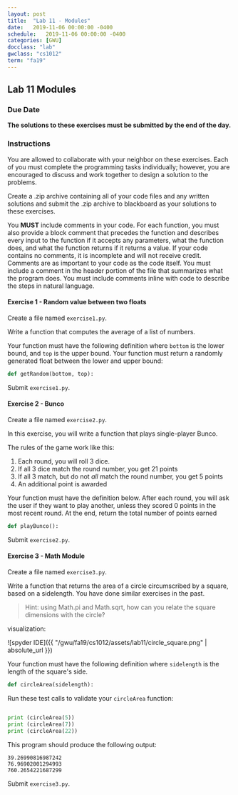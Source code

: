 ```yaml
---
layout: post
title:  "Lab 11 - Modules"
date:   2019-11-06 00:00:00 -0400
schedule:   2019-11-06 00:00:00 -0400
categories: [GWU]
docclass: "lab"
gwclass: "cs1012"
term: "fa19"
---
```

<head>
  <link href="/css/syntax.css" rel="stylesheet">
</head>

## Lab 11 Modules

### Due Date
**The solutions to these exercises must be submitted by the end of the day.**

### Instructions

You are allowed to collaborate with your neighbor on these exercises.  Each of you must complete the programming tasks individually; however, you are encouraged to discuss and work together to design a solution to the problems.

Create a .zip archive containing all of your code files and any written solutions and submit the .zip archive to blackboard as your solutions to these exercises.

You **MUST** include comments in your code.  For each function, you must also provide a block comment that precedes the function and describes every input to the function if it accepts any parameters, what the function does, and what the function returns if it returns a value.  If your code contains no comments, it is incomplete and will not receive credit.  Comments are as important to your code as the code itself.  You must include a comment in the header portion of the file that summarizes what the program does.  You must include comments inline with code to describe the steps in natural language.

#### Exercise 1 - Random value between two floats
Create a file named ```exercise1.py```.

Write a function that computes the average of a list of numbers.

Your function must have the following definition where ```bottom``` is the lower bound, and ```top``` is the upper bound. Your function must return a randomly generated float between the lower and upper bound:
```python
def getRandom(bottom, top):
```

Submit ```exercise1.py```.

#### Exercise 2 - Bunco
Create a file named ```exercise2.py```.

In this exercise, you will write a function that plays single-player Bunco.

The rules of the game work like this:
  1. Each round, you will roll 3 dice.
  2. If all 3 dice match the round number, you get 21 points
  3. If all 3 match, but do not *all* match the round number, you get 5 points
  4. An additional point is awarded

Your function must have the definition below. After each round, you will ask the user if they want to play another, unless they scored 0 points in the most recent round. At the end, return the total number of points earned

```python
def playBunco():
```

Submit ```exercise2.py```.

#### Exercise 3 - Math Module
Create a file named ```exercise3.py```.

Write a function that returns the area of a circle circumscribed by a square, based on a sidelength. You have done similar exercises in the past.
> Hint: using Math.pi and Math.sqrt, how can you relate the square dimensions with the circle?

visualization:

![spyder IDE]({{ "/gwu/fa19/cs1012/assets/lab11/circle_square.png" | absolute_url }})


Your function must have the following definition where ```sidelength``` is the length of the square's side.

```python
def circleArea(sidelength):
```


Run these test calls to validate your ```circleArea``` function:

```python

print (circleArea(5))
print (circleArea(7))
print (circleArea(22))
```

This program should produce the following output:
```
39.26990816987242
76.96902001294993
760.2654221687299
```





Submit ```exercise3.py```.
